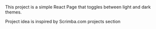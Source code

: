 This project is a simple React Page that toggles between light and dark themes.

Project idea is inspired by Scrimba.com projects section

